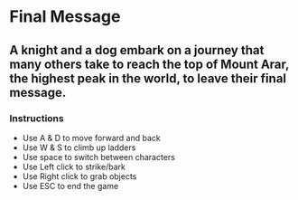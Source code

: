 # Final Message

## A knight and a dog embark on a journey that many others take to reach the top of Mount Arar, the highest peak in the world, to leave their final message.

### Instructions
- Use A & D to move forward and back
- Use W & S to climb up ladders
- Use space to switch between characters
- Use Left click to strike/bark
- Use Right click to grab objects
- Use ESC to end the game
